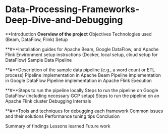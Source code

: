 # Data-Processing-Frameworks-Deep-Dive-and-Debugging

**Introduction
**Overview of the project**
Objectives
Technologies used (Beam, DataFlow, Flink)
Setup

**#**Installation guides for Apache Beam, Google DataFlow, and Apache Flink
Environment setup instructions (Docker, local setup, cloud setup for DataFlow)
Sample Data Pipeline

**#**Description of the sample data pipeline (e.g., a word count or ETL process)
Pipeline implementation in Apache Beam
Pipeline implementation in Google DataFlow
Pipeline implementation in Apache Flink
Execution

**#**Steps to run the pipeline locally
Steps to run the pipeline on Google DataFlow (including necessary GCP setup)
Steps to run the pipeline on an Apache Flink cluster
Debugging Internals

**#**Tools and techniques for debugging each framework
Common issues and their solutions
Performance tuning tips
Conclusion

Summary of findings
Lessons learned
Future work
